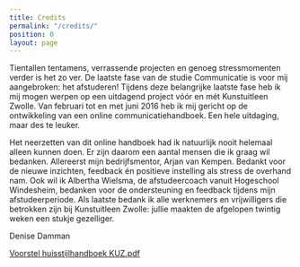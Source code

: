 ```yaml
---
title: Credits
permalink: "/credits/"
position: 0
layout: page
---
```


Tientallen tentamens, verrassende projecten en genoeg stressmomenten verder is het zo ver. De laatste fase van de studie Communicatie is voor mij aangebroken: het afstuderen! Tijdens deze belangrijke laatste fase heb ik mij mogen werpen op een uitdagend project vóór en mét Kunstuitleen Zwolle. Van februari tot en met juni 2016 heb ik mij gericht op de ontwikkeling van een online communicatiehandboek. Een hele uitdaging, maar des te leuker.

Het neerzetten van dit online handboek had ik natuurlijk nooit helemaal alleen kunnen doen. Er zijn daarom een aantal mensen die ik graag wil  bedanken. Allereerst mijn bedrijfsmentor, Arjan van Kempen. Bedankt voor de nieuwe inzichten, feedback én positieve instelling als stress de overhand nam. Ook wil ik Albertha Wielsma, de afstudeercoach vanuit Hogeschool Windesheim, bedanken voor de ondersteuning en feedback tijdens mijn afstudeerperiode. Als laatste bedank ik alle werknemers en vrijwilligers die betrokken zijn bij Kunstuitleen Zwolle: jullie maakten de afgelopen twintig weken een stukje gezelliger. 

Denise Damman

[Voorstel huisstijlhandboek KUZ.pdf](/uploads/Voorstel%2520huisstijlhandboek%2520KUZ.pdf)
